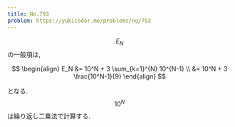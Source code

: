 ```yaml
---
title: No.793
problem: https://yukicoder.me/problems/no/793
---
```

$$ E_N $$ の一般項は,

$$
\begin{align}
E_N &= 10^N + 3 \sum_{k=1}^{N} 10^{N-1} \\
    &= 10^N + 3 \frac{10^N-1}{9}
\end{align}
$$

となる. $$ 10^N $$ は繰り返し二乗法で計算する.
